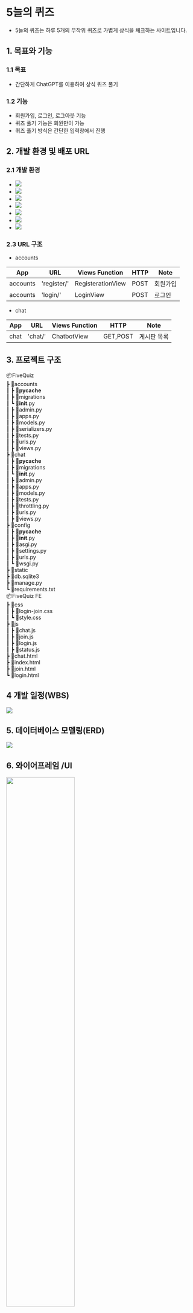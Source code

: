 # 5늘의 퀴즈
- 5늘의 퀴즈는 하루 5개의 무작위 퀴즈로 가볍게 상식을 체크하는 사이트입니다.

## 1. 목표와 기능

### 1.1 목표
- 간단하게 ChatGPT를 이용하여 상식 퀴즈 풀기

### 1.2 기능
- 회원가입, 로그인, 로그아웃 기능
- 퀴즈 풀기 기능은 회원만이 가능
- 퀴즈 풀기 방식은 간단한 입력창에서 진행

## 2. 개발 환경 및 배포 URL
### 2.1 개발 환경

- <img src="https://img.shields.io/badge/javascript-F7DF1E?style=for-the-badge&logo=javascript&logoColor=black">
- <img src="https://img.shields.io/badge/html5-E34F26?style=for-the-badge&logo=html5&logoColor=white">
- <img src="https://img.shields.io/badge/css-1572B6?style=for-the-badge&logo=css3&logoColor=white">

- <img src="https://img.shields.io/badge/openai-412991?style=for-the-badge&logo=openai&logoColor=white">
- <img src="https://img.shields.io/badge/python-3776AB?style=for-the-badge&logo=python&logoColor=white">
- <img src="https://img.shields.io/badge/django-092E20?style=for-the-badge&logo=django&logoColor=white">

- <img src="https://img.shields.io/badge/Visual Studio Code-007ACC?style=flat-square&logo=Visual Studio Code&logoColor=white"/>


### 2.3 URL 구조
- accounts

| App       | URL                                        | Views Function    | HTTP                | Note           |
|-----------|--------------------------------------------|-------------------|---------------------|----------------|
| accounts  | 'register/'                                | RegisterationView | POST                |회원가입         |
| accounts  | 'login/'                                   | LoginView         | POST                |로그인           |

- chat

| App       | URL                                        | Views Function    | HTTP                | Note           |
|-----------|--------------------------------------------|-------------------|---------------------|----------------|
| chat      | 'chat/'                                    | ChatbotView       | GET,POST            | 게시판 목록     |


## 3. 프로젝트 구조

📦FiveQuiz  
 ┣ 📂accounts  
 ┃ ┣ 📂__pycache__  
 ┃ ┣ 📂migrations  
 ┃ ┗ 📜__init__.py  
 ┃ ┣ 📜admin.py  
 ┃ ┣ 📜apps.py  
 ┃ ┣ 📜models.py  
 ┃ ┣ 📜serializers.py  
 ┃ ┣ 📜tests.py  
 ┃ ┣ 📜urls.py  
 ┃ ┣ 📜views.py  
 ┣ 📂chat  
 ┃ ┣ 📂__pycache__  
 ┃ ┣ 📂migrations  
 ┃ ┗ 📜__init__.py  
 ┃ ┣ 📜admin.py  
 ┃ ┣ 📜apps.py  
 ┃ ┣ 📜models.py  
 ┃ ┣ 📜tests.py  
 ┃ ┣ 📜throttling.py  
 ┃ ┣ 📜urls.py  
 ┃ ┣ 📜views.py  
 ┣ 📂config  
 ┃ ┣ 📂__pycache__  
 ┃ ┣ 📜__init__.py  
 ┃ ┣ 📜asgi.py  
 ┃ ┣ 📜settings.py  
 ┃ ┣ 📜urls.py  
 ┃ ┗ 📜wsgi.py  
 ┣ 📂static  
 ┣ 📜db.sqlite3  
 ┣ 📜manage.py  
 ┗ 📜requirements.txt  
📦FiveQuiz FE  
 ┣ 📂css  
 ┃ ┣ 📜login-join.css  
 ┃ ┗ 📜style.css  
 ┣ 📂js  
 ┃ ┣ 📜chat.js  
 ┃ ┣ 📜join.js  
 ┃ ┣ 📜login.js  
 ┃ ┣ 📜status.js  
 ┣ 📜chat.html  
 ┣ 📜index.html  
 ┣ 📜join.html  
 ┗ 📜login.html  

## 4 개발 일정(WBS)

<img src="./ReadmePNG/WBS.png">

## 5. 데이터베이스 모델링(ERD)

<img src="./ReadmePNG/ERD.png">

## 6. 와이어프레임 /UI 

<img src="./ReadmePNG/ui.png" width="60%">

## 7. 에러와 에러 해결
- 프론트엔드와 백엔드 연결?

부끄럽지만 이 둘을 연결하는 방식을 전혀 이해하지 못했다. Django가 기본으로 viewing을 제공하기에, 실습중에 했었던 서버단에서 html을 실행하는 방식에 익숙해진 것이 오히려 독이 된 케이스.
처음엔 Django 서버를 두 개 굴려야하나? 포트번호를 다르게 해서? 아님 외부툴을 사용해서? 같은 여러가지 시도. 검색해도 딱히 나오지 않았다.
Django서버를 Run하고, VScode Live 서버 익스텐션이나 브라우저를 실행하면 되는 간단한 문제였는데 이것을 몰라서 시간을 많이 소모.
모르는것은 자꾸 혼자 고민하는 습관이 있는데, 이를 고치도록 노력해야 겠다는 생각.

- 유저 커스터마이징

```python
def _create_user(self, email, password, is_superuser, **extra_fields)
```
create_super_user도 이메일과 비밀번호로만 가입되도록 편집하는 과정에서 에러가 나서 검색해봤는데, is_superuser와 is_active 속성이 없어서임을 알게됨.
이를 단순히 생각해서 함수 선언 자체에 넣어버려서 db에도 굳히 필요없는 속성이 추가되어버림.
에러가 되지 않는다고 넘어가지 말고, 좀 더 코드를 생각해봐야 하겠다는 깨달음.

- POST를 요청해도 OPTIONS가 간다?

GET이나 POST요청을 해도 OPTIONS 요청이 대신 가는 현상.

Content-Type이 application/json이고 사용자 임의로 헤더를 정의한 경우, preflighted request로 분류되어 POST요청을 전송하기 이전에 OPTIONS 요청을 먼저 보내서 사전검사를 수행하도록 정해져있기 때문: 보안이슈

django-cors-headers 와 settings.py에 CORS_ORIGIN_ALLOW_ALL=True 를 선언 함으로서 해결.

- Rate limits

```openai.error.RateLimitError: Rate limit reached for text-davinci-003 in organization org-fTXY4VhJ74Es1uwcePdPoZjG on requests per min (RPM): Limit 3, Used 3, Requested 1. Please try again in 20s```

리퀘스트가 너무 많이 요청되었다는 에러? wait()함수를 따로 만들어서 20초를 걸어버리면 어느정도 처리되긴 하나 근본적인 해결은 실패.
